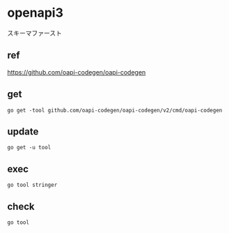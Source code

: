 # openapi3

スキーマファースト

## ref

https://github.com/oapi-codegen/oapi-codegen

## get

```
go get -tool github.com/oapi-codegen/oapi-codegen/v2/cmd/oapi-codegen
```

## update

```
go get -u tool
```

## exec

```
go tool stringer
```

## check

```
go tool
```
